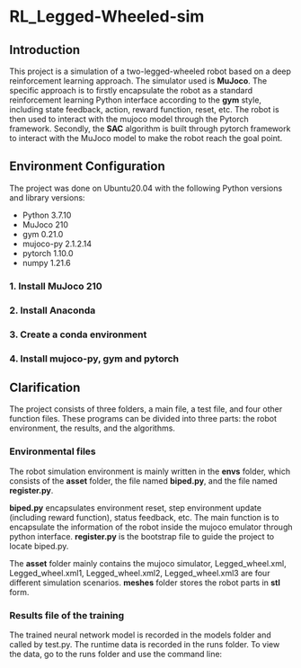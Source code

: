 # RL_Legged-Wheeled-sim

## Introduction
This project is a simulation of a two-legged-wheeled robot based on a deep reinforcement learning approach. The simulator used is **MuJoco**. The specific approach is to firstly encapsulate the robot as a standard reinforcement learning Python interface according to the **gym** style, including state feedback, action, reward function, reset, etc. The robot is then used to interact with the mujoco model through the Pytorch framework. Secondly, the **SAC** algorithm is built through pytorch framework to interact with the MuJoco model to make the robot reach the goal point.

## Environment Configuration
The project was done on Ubuntu20.04 with the following Python versions and library versions:
* Python 3.7.10
* MuJoco 210
* gym 0.21.0
* mujoco-py 2.1.2.14
* pytorch 1.10.0
* numpy 1.21.6
### 1. Install MuJoco 210
### 2. Install Anaconda
### 3. Create a conda environment
### 4. Install mujoco-py, gym and pytorch

## Clarification
The project consists of three folders, a main file, a test file, and four other function files. These programs can be divided into three parts: the robot environment, the results, and the algorithms.

### Environmental files
The robot simulation environment is mainly written in the **envs** folder, which consists of the **asset** folder, the file named **biped.py**, and the file named **register.py**.

**biped.py** encapsulates environment reset, step environment update (including reward function), status feedback, etc. The main function is to encapsulate the information of the robot inside the mujoco emulator through python interface. **register.py** is the bootstrap file to guide the project to locate biped.py.

The **asset** folder mainly contains the mujoco simulator, Legged_wheel.xml, Legged_wheel.xml1, Legged_wheel.xml2, Legged_wheel.xml3 are four different simulation scenarios. **meshes** folder stores the robot parts in **stl** form.

### Results file of the training
The trained neural network model is recorded in the models folder and called by test.py. The runtime data is recorded in the runs folder. To view the data, go to the runs folder and use the command line:
